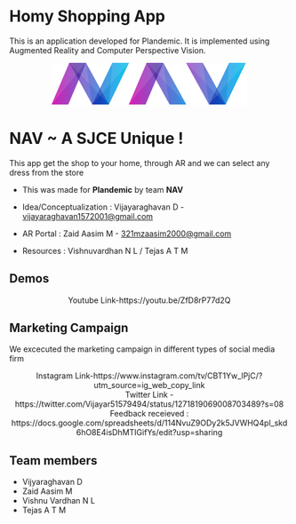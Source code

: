# Homy Shopping App
This is an application developed for Plandemic. It is implemented using Augmented Reality and Computer Perspective Vision.
<p align="center">
  <img width="70%" src="https://github.com/Vijayaraghavan-VR/Indoor-Navigation-NAV/blob/master/Assets/NAV-Logo.png">
</p>

# NAV ~ A SJCE Unique !

This app get the shop to your home, through AR and we can select any dress from the store

* This was made for **Plandemic** by team **NAV**

* Idea/Conceptualization : Vijayaraghavan D - vijayaraghavan1572001@gmail.com
* AR Portal              : Zaid Aasim M     - 321mzaasim2000@gmail.com
* Resources              : Vishnuvardhan N L / Tejas A T M

## Demos

<p align="center">
Youtube Link-https://youtu.be/ZfD8rP77d2Q
</p>

## Marketing Campaign

We excecuted the marketing campaign in different types of social media firm

<p align="center">
Instagram Link-https://www.instagram.com/tv/CBT1Yw_lPjC/?utm_source=ig_web_copy_link<br>
Twitter Link - https://twitter.com/Vijayar51579494/status/1271819069008703489?s=08<br>
Feedback receieved : https://docs.google.com/spreadsheets/d/114NvuZ9ODy2k5JVWHQ4pl_skd6hO8E4isDhMTIGifYs/edit?usp=sharing
</p>

## Team members

* Vijyaraghavan D
* Zaid Aasim M
* Vishnu Vardhan N L
* Tejas A T M
